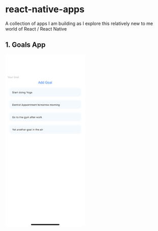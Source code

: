 # react-native-apps

A collection of apps I am building as I explore this relatively new to me world of React / React Native

## 1. Goals App


<img src="https://raw.githubusercontent.com/alivcor/react-native-apps/master/assets/img/goals_app.PNG" style="width:250px; text-align: center"/>
